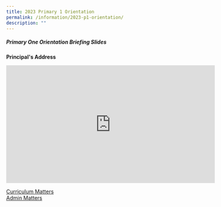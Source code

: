 ```yaml
---
title: 2023 Primary 1 Orientation
permalink: /information/2023-p1-orientation/
description: ""
---
```

##### Primary One Orientation Briefing Slides

**Principal's Address**
<iframe width="560" height="315" src="https://www.youtube.com/embed/6qyzjpGgEY8" title="YouTube video player" frameborder="0" allow="accelerometer; autoplay; clipboard-write; encrypted-media; gyroscope; picture-in-picture" allowfullscreen=""></iframe>

[Curriculum Matters](/files/2022-P1-Orientation-Part-2-Curriculum.pdf)
<br>
[Admin Matters](/files/2022-P1-Orientation-Part-3-Admin-Matters.pdf)